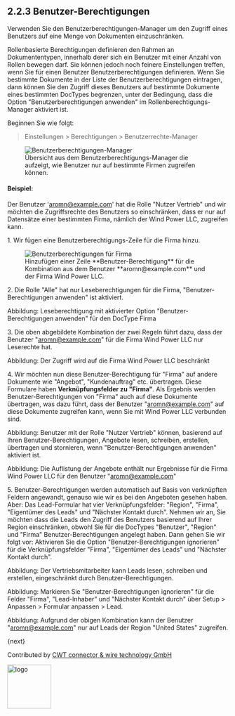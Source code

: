 ## 2.2.3 Benutzer-Berechtigungen

Verwenden Sie den Benutzerberechtigungen-Manager um den Zugriff eines Benutzers auf eine Menge von Dokumenten einzuschränken.

Rollenbasierte Berechtigungen definieren den Rahmen an Dokumententypen, innerhalb derer sich ein Benutzer mit einer Anzahl von Rollen bewegen darf. Sie können jedoch noch feinere Einstellungen treffen, wenn Sie für einen Benutzer Benutzerberechtigungen definieren. Wenn Sie bestimmte Dokumente in der Liste der Benutzerberechtigungen eintragen, dann können Sie den Zugriff dieses Benutzers auf bestimmte Dokumente eines bestimmten DocTypes begrenzen, unter der Bedingung, dass die Option "Benutzerberechtigungen anwenden" im Rollenberechtigungs-Manager aktiviert ist.

Beginnen Sie wie folgt:

> Einstellungen > Berechtigungen > Benutzerrechte-Manager


<figure>
	<img src="{{docs_base_url}}/assets/img/users-and-permissions/user-permissions-company.png"
		class="img-responsive" alt="Benutzerberechtigungen-Manager">
	<figcaption> Übersicht aus dem Benutzerberechtigungs-Manager die aufzeigt, wie Benutzer nur auf bestimmte Firmen zugreifen können.</figcaption>
</figure>

#### Beispiel:

Der Benutzer 'aromn@example.com' hat die Rolle "Nutzer Vertrieb" und wir möchten die Zugriffsrechte des Benutzers so einschränken, dass er nur auf Datensätze einer bestimmten Firma, nämlich der Wind Power LLC, zugreifen kann.

1\. Wir fügen eine Benutzerberechtigungs-Zeile für die Firma hinzu.

<figure>
	<img src="{{docs_base_url}}/assets/img/users-and-permissions/user-permission-user-limited-by-company.png"
		class="img-responsive" alt="Benutzerberechtigungen für Firma">
	<figcaption>Hinzufügen einer Zeile **Benutzer-Berechtigung** für die Kombination aus dem Benutzer **aromn@example.com** und der Firma Wind Power LLC.</figcaption>
</figure>

2\. Die Rolle "Alle" hat nur Leseberechtigungen für die Firma, "Benutzer-Berechtigungen anwenden" ist aktiviert.

Abbildung: Leseberechtigung mit aktivierter Option "Benutzer-Berechtigungen anwenden" für den DocType Firma

3\. Die oben abgebildete Kombination der zwei Regeln führt dazu, dass der Benutzer "aromn@example.com" für die Firma Wind Power LLC nur Leserechte hat.

Abbildung: Der Zugriff wird auf die Firma Wind Power LLC beschränkt

4\. Wir möchten nun diese Benutzer-Berechtigung für "Firma" auf andere Dokumente wie "Angebot", "Kundenauftrag" etc. übertragen. Diese Formulare haben **Verknüpfungsfelder zu "Firma"**. Als Ergebnis werden Benutzer-Berechtigungen von "Firma" auch auf diese Dokumente übertragen, was dazu führt, dass der Benutzer "aromn@example.com" auf diese Dokumente zugreifen kann, wenn Sie mit Wind Power LLC verbunden sind.

Abbildung: Benutzer mit der Rolle "Nutzer Vertrieb" können, basierend auf Ihren Benutzer-Berechtigungen, Angebote lesen, schreiben, erstellen, übertragen und stornieren, wenn "Benutzer-Berechtigungen anwenden" aktiviert ist.

Abbildung: Die Auflistung der Angebote enthält nur Ergebnisse für die Firma Wind Power LLC für den Benutzer "aromn@example.com"

5\. Benutzer-Berechtigungen werden automatisch auf Basis von verknüpften Feldern angewandt, genauso wie wir es bei den Angeboten gesehen haben. Aber: Das Lead-Formular hat vier Verknüpfungsfelder: "Region", "Firma", "Eigentümer des Leads" und "Nächster Kontakt durch". Nehmen wir an, Sie möchten dass die Leads den Zugriff des Benutzers basierend auf Ihrer Region einschränken, obwohl Sie für die DocTypes "Benutzer", "Region" und "Firma" Benutzer-Berechtigungen angelegt haben. Dann gehen Sie wir folgt vor: Aktivieren Sie die Option "Benutzer-Berechtigungen ignorieren" für die Verknüpfungsfelder "Firma", "Eigentümer des Leads" und "Nächster Kontakt durch".

Abbildung: Der Vertriebsmitarbeiter kann Leads lesen, schreiben und erstellen, eingeschränkt durch Benutzer-Berechtigungen.

Abbildung: Markieren Sie "Benutzer-Berechtigungen ignorieren" für die Felder "Firma", "Lead-Inhaber" und "Nächster Kontakt durch" über Setup > Anpassen > Formular anpassen > Lead.

Abbildung: Aufgrund der obigen Kombination kann der Benutzer "aromn@example.com" nur auf Leads der Region "United States" zugreifen.

{next}

Contributed by <A HREF="http://www.cwt-kabel.de">CWT connector & wire technology GmbH</A>

<A HREF="http://www.cwt-kabel.de"><IMG alt="logo" src="http://www.cwt-assembly.com/sites/all/images/logo.png" height=100></A>
